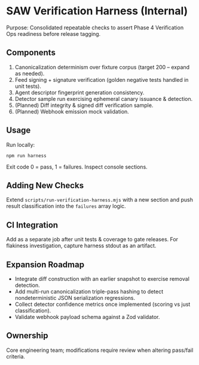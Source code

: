 # SAW Verification Harness (Internal)

Purpose: Consolidated repeatable checks to assert Phase 4 Verification Ops readiness before release tagging.

## Components
1. Canonicalization determinism over fixture corpus (target 200 – expand as needed).
2. Feed signing + signature verification (golden negative tests handled in unit tests).
3. Agent descriptor fingerprint generation consistency.
4. Detector sample run exercising ephemeral canary issuance & detection.
5. (Planned) Diff integrity & signed diff verification sample.
6. (Planned) Webhook emission mock validation.

## Usage
Run locally:
```
npm run harness
```
Exit code 0 = pass, 1 = failures. Inspect console sections.

## Adding New Checks
Extend `scripts/run-verification-harness.mjs` with a new section and push result classification into the `failures` array logic.

## CI Integration
Add as a separate job after unit tests & coverage to gate releases. For flakiness investigation, capture harness stdout as an artifact.

## Expansion Roadmap
- Integrate diff construction with an earlier snapshot to exercise removal detection.
- Add multi-run canonicalization triple-pass hashing to detect nondeterministic JSON serialization regressions.
- Collect detector confidence metrics once implemented (scoring vs just classification).
- Validate webhook payload schema against a Zod validator.

## Ownership
Core engineering team; modifications require review when altering pass/fail criteria.
